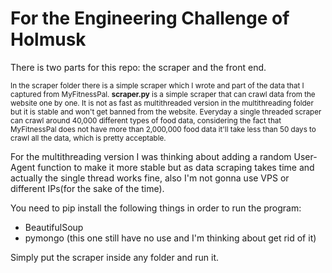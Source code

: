 # For the Engineering Challenge of Holmusk

There is two parts for this repo: the scraper and the front end. 

<sub>In the scraper folder there is a simple scraper which I wrote and part of the data that I captured from MyFitnessPal. **scraper.py** is a 
simple scraper that can crawl data from the website one by one. It is not as fast as multithreaded version in the multithreading folder
but it is stable and won't get banned from the website. Everyday a single threaded scraper can crawl around 40,000 different types of food
data, considering the fact that MyFitnessPal does not have more than 2,000,000 food data it'll take less than 50 days to crawl all the data,
which is pretty acceptable. </sub>

For the multithreading version I was thinking about adding a random User-Agent function to make it more stable but as data scraping takes 
time and actually the single thread works fine, also I'm not gonna use VPS or different IPs(for the sake of the time). 

You need to pip install the following things in order to run the program:
- BeautifulSoup
- pymongo (this one still have no use and I'm thinking about get rid of it)

Simply put the scraper inside any folder and run it.
